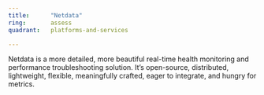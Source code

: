 ```yaml
---
title:      "Netdata"
ring:       assess
quadrant:   platforms-and-services

---
```


Netdata is a more detailed, more beautiful real-time health monitoring and performance troubleshooting solution. It’s open-source, distributed, lightweight, flexible, meaningfully crafted, eager to integrate, and hungry for metrics.

